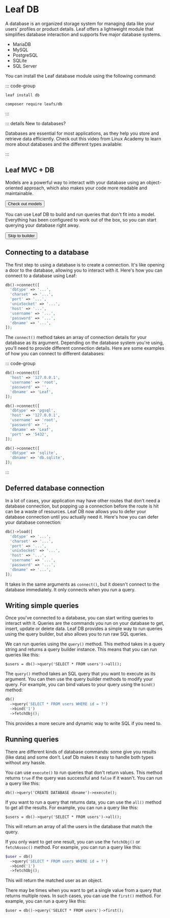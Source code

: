 # Leaf DB

<!-- markdownlint-disable no-inline-html -->

<script setup>
import VideoModal from '@theme/components/shared/VideoModal.vue';
import Button from '@theme/components/shared/Button.vue';
</script>

A database is an organized storage system for managing data like your users' profiles or product details. Leaf offers a lightweight module that simplifies database interaction and supports five major database systems.

- MariaDB
- MySQL
- PostgreSQL
- SQLite
- SQL Server

You can install the Leaf database module using the following command:

::: code-group

```bash:no-line-numbers [Leaf CLI]
leaf install db
```

```bash:no-line-numbers [Composer]
composer require leafs/db
```

:::

::: details New to databases?

Databases are essential for most applications, as they help you store and retrieve data efficiently. Check out this video from Linux Academy to learn more about databases and the different types available:

<VideoModal
  buttonText="DB intro by Linux Academy"
  subject="What is a database in under 4 minutes"
  description="In this episode of the Linux Academy Weekly Update, we are covering Databases, what they are, and what are the different types of them."
  videoUrl="https://www.youtube.com/embed/Tk1t3WKK-ZY"
/>

<!-- <VideoModal
  button="Structured Query Language - or SQL, is a language that communicates with databases. Learn what SQL is, and why it is an important language to learn in the era of big data."
  title="Danielle Thé explains SQL"
  subject="What is SQL? [in 4 minutes for beginners]"
  description="Structured Query Language - or SQL, is a language that communicates with databases. Learn what SQL is, and why it is an important language to learn in the era of big data."
  link="https://www.youtube.com/embed/27axs9dO7AE"
/> -->

:::

## Leaf MVC + DB

<div class="grid md:grid-cols-2 gap-4">
  <div
      class="w-full relative text-white overflow-hidden rounded-3xl flex shadow-lg"
  >
      <div
          class="w-full flex md:flex-col bg-gradient-to-br from-pink-500 to-rose-500"
      >
          <div
              class="sm:flex-none md:w-auto md:flex-auto flex flex-col items-start relative z-10 p-6 xl:p-8"
          >
              <p class="font-medium text-rose-100 text-shadow mb-4">
                Models are a powerful way to interact with your database using an object-oriented approach, which also makes your code more readable and maintainable.
              </p>
              <Button
                  as="a"
                  href="/docs/database/models"
                  class="mt-auto bg-rose-900 hover:!bg-rose-900 !text-white bg-opacity-50 hover:bg-opacity-75 transition-colors duration-200 rounded-xl font-bold py-2 px-4 inline-flex"
                  >Check out models</Button
              >
          </div>
          <!-- <div
              class="relative md:pl-6 xl:pl-8 hidden sm:block"
          >
              Hello
          </div> -->
      </div>
      <div
          class="absolute bottom-0 left-0 right-0 h-20 bg-gradient-to-t from-rose-500 hidden sm:block"
      ></div>
  </div>
  <div
      class="w-full relative text-white overflow-hidden rounded-3xl flex shadow-lg"
  >
      <div
          class="w-full flex md:flex-col bg-gradient-to-br from-yellow-400 to-orange-500"
      >
          <div
              class="sm:max-w-sm sm:flex-none md:w-auto md:flex-auto flex flex-col items-start relative z-10 p-6 xl:p-8"
          >
              <p class="font-medium text-amber-100 text-shadow mb-4">
                You can use Leaf DB to build and run queries that don't fit into a model. Everything has been configured to work out of the box, so you can start querying your database right away.
              </p>
              <Button
                  as="a"
                  class="mt-auto bg-amber-900 hover:!bg-amber-900 !text-white bg-opacity-50 hover:bg-opacity-75 transition-colors duration-200 rounded-xl font-bold py-2 px-4 inline-flex"
                  href="/docs/database/builder"
                  >Skip to builder</Button
              >
          </div>
          <!-- <div class="relative hidden sm:block">
              <div class="absolute left-2 bottom-3 xl:bottom-5">
                  Hello
              </div>
          </div> -->
      </div>
      <div
          class="absolute bottom-0 left-0 right-0 h-20 bg-gradient-to-t from-orange-500 hidden sm:block"
      ></div>
  </div>
</div>

## Connecting to a database

The first step to using a database is to create a connection. It's like opening a door to the database, allowing you to interact with it. Here's how you can connect to a database using Leaf:

```php
db()->connect([
  'dbtype' => '...',
  'charset' => '...',
  'port' => '...',
  'unixSocket' => '...',
  'host' => '...',
  'username' => '...',
  'password' => '...',
  'dbname' => '...',
]);
```

The `connect()` method takes an array of connection details for your database as its argument. Depending on the database system you're using, you'll need to provide different connection details.
Here are some examples of how you can connect to different databases:

::: code-group

```php [MySQL]
db()->connect([
  'host' => '127.0.0.1',
  'username' => 'root',
  'password' => '',
  'dbname' => 'Leaf',
]);
```

```php [PostgreSQL]
db()->connect([
  'dbtype' => 'pgsql',
  'host' => '127.0.0.1',
  'username' => 'root',
  'password' => '',
  'dbname' => 'Leaf',
  'port' => '5432',
]);
```

```php [SQLite]
db()->connect([
  'dbtype' => 'sqlite',
  'dbname' => 'db.sqlite',
]);
```

:::

## Deferred database connection <Badge text="NEW" type="tip" />

In a lot of cases, your application may have other routes that don't need a database connection, but popping up a connection before the route is hit can be a waste of resources. Leaf DB now allows you to defer your database connection until you actually need it. Here's how you can defer your database connection:

```php
db()->load([
  'dbtype' => '...',
  'charset' => '...',
  'port' => '...',
  'unixSocket' => '...',
  'host' => '...',
  'username' => '...',
  'password' => '...',
  'dbname' => '...',
]);
```

It takes in the same arguments as `connect()`, but it doesn't connect to the database immediately. It only connects when you run a query.

## Writing simple queries

Once you've connected to a database, you can start writing queries to interact with it. Queries are the commands you run on your database to get, insert, update or delete data. Leaf DB provides a simple way to run queries using the query builder, but also allows you to run raw SQL queries.

We can run queries using the `query()` method. This method takes in a query string and returns a query builder instance. This means that you can run queries like this:

```php:no-line-numbers
$users = db()->query('SELECT * FROM users')->all();
```

The `query()` method takes an SQL query that you want to execute as its argument. You can then use the query builder methods to modify your query. For example, you can bind values to your query using the `bind()` method:

```php
db()
  ->query('SELECT * FROM users WHERE id = ?')
  ->bind('1')
  ->fetchObj();
```

This provides a more secure and dynamic way to write SQL if you need to.

## Running queries

There are different kinds of database commands: some give you results (like data) and some don’t. Leaf Db makes it easy to handle both types without any hassle.

You can use `execute()` to run queries that don't return values. This method returns `true` if the query was successful and `false` if it wasn't. You can run a query like this:

```php:no-line-numbers
db()->query('CREATE DATABASE dbname')->execute();
```

If you want to run a query that returns data, you can use the `all()` method to get all the results. For example, you can run a query like this:

```php:no-line-numbers
$users = db()->query('SELECT * FROM users')->all();
```

This will return an array of all the users in the database that match the query.

If you only want to get one result, you can use the `fetchObj()` or `fetchAssoc()` method. For example, you can run a query like this:

```php
$user = db()
  ->query('SELECT * FROM users WHERE id = ?')
  ->bind('1')
  ->fetchObj();
```

This will return the matched user as an object.

There may be times when you want to get a single value from a query that returns multiple rows. In such cases, you can use the `first()` method. For example, you can run a query like this:

```php:no-line-numbers
$user = db()->query('SELECT * FROM users')->first();
```
